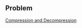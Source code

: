 Problem 
--------

[Compression and Decompression](https://techdevguide.withgoogle.com/resources/former-interview-question-compression-and-decompression/#)

